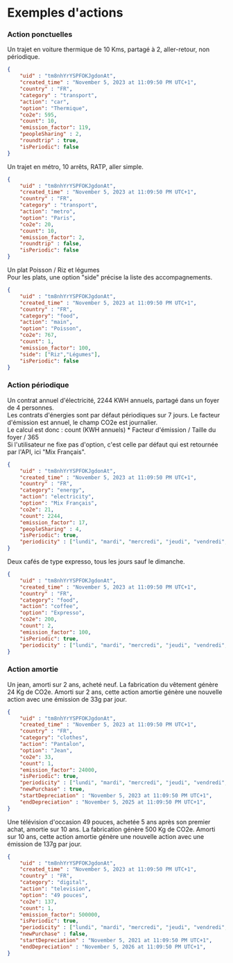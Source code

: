 
# Exemples d'actions

### Action ponctuelles

Un trajet en voiture thermique de 10 Kms, partagé à 2, aller-retour, non périodique.

```json
{
    "uid" : "tm8nhYrYSPFOKJgdonAt",
    "created_time" : "November 5, 2023 at 11:09:50 PM UTC+1",
    "country" : "FR",
    "category" : "transport",
    "action": "car",
    "option": "Thermique",
    "co2e": 595,
    "count": 10,
    "emission_factor": 119,
    "peopleSharing" : 2,
    "roundtrip" : true,
    "isPeriodic": false
}
```

Un trajet en métro, 10 arrêts, RATP, aller simple.

```json
{
    "uid" : "tm8nhYrYSPFOKJgdonAt",
    "created_time" : "November 5, 2023 at 11:09:50 PM UTC+1",
    "country" : "FR",
    "category" : "transport",
    "action": "metro",
    "option": "Paris",
    "co2e": 20,
    "count": 10,
    "emission_factor": 2,
    "roundtrip" : false,
    "isPeriodic": false
}
```

Un plat Poisson / Riz et légumes  
Pour les plats, une option "side" précise la liste des accompagnements.

```json
{
    "uid" : "tm8nhYrYSPFOKJgdonAt",
    "created_time" : "November 5, 2023 at 11:09:50 PM UTC+1",
    "country" : "FR",
    "category": "food",
    "action": "main",
    "option": "Poisson",
    "co2e": 767,
    "count": 1,
    "emission_factor": 100,
    "side": ["Riz","Légumes"],
    "isPeriodic": false
}
```

### Action périodique

Un contrat annuel d'électricité, 2244 KWH annuels, partagé dans un foyer de 4 personnes.  
Les contrats d'énergies sont par défaut périodiques sur 7 jours. Le facteur d'émission est annuel, le champ CO2e est journalier.  
Le calcul est donc : count (KWH annuels) * Facteur d'émission / Taille du foyer / 365  
Si l'utilisateur ne fixe pas d'option, c'est celle par défaut qui est retournée par l'API, ici "Mix Français".


```json
{
    "uid" : "tm8nhYrYSPFOKJgdonAt",
    "created_time" : "November 5, 2023 at 11:09:50 PM UTC+1",
    "country" : "FR",
    "category": "energy",
    "action": "electricity",
    "option": "Mix Français",
    "co2e": 21,
    "count": 2244,
    "emission_factor": 17,
    "peopleSharing" : 4,
    "isPeriodic": true,
    "periodicity" : ["lundi", "mardi", "mercredi", "jeudi", "vendredi", "samedi", "dimanche"]
}
```

Deux cafés de type expresso, tous les jours sauf le dimanche.

```json
{
    "uid" : "tm8nhYrYSPFOKJgdonAt",
    "created_time" : "November 5, 2023 at 11:09:50 PM UTC+1",
    "country" : "FR",
    "category": "food",
    "action": "coffee",
    "option": "Expresso",
    "co2e": 200,
    "count": 2,
    "emission_factor": 100,
    "isPeriodic": true,
    "periodicity" : ["lundi", "mardi", "mercredi", "jeudi", "vendredi", "samedi"]
}
```

### Action amortie

Un jean, amorti sur 2 ans, acheté neuf.
La fabrication du vêtement génère 24 Kg de CO2e. Amorti sur 2 ans, cette action amortie génère une nouvelle action avec une émission de 33g par jour.


```json
{
    "uid" : "tm8nhYrYSPFOKJgdonAt",
    "created_time" : "November 5, 2023 at 11:09:50 PM UTC+1",
    "country" : "FR",
    "category": "clothes",
    "action": "Pantalon",
    "option": "Jean",
    "co2e": 33,
    "count": 1,
    "emission_factor": 24000,
    "isPeriodic": true,
    "periodicity" : ["lundi", "mardi", "mercredi", "jeudi", "vendredi", "samedi", "dimanche"],
    "newPurchase" : true,
    "startDepreciation" : "November 5, 2023 at 11:09:50 PM UTC+1",
    "endDepreciation" : "November 5, 2025 at 11:09:50 PM UTC+1",
}
```

Une télévision d'occasion 49 pouces, achetée 5 ans après son premier achat, amortie sur 10 ans.
La fabrication génère 500 Kg de CO2e. Amorti sur 10 ans, cette action amortie génère une nouvelle action avec une émission de 137g par jour.


```json
{
    "uid" : "tm8nhYrYSPFOKJgdonAt",
    "created_time" : "November 5, 2023 at 11:09:50 PM UTC+1",
    "country" : "FR",
    "category": "digital",
    "action": "television",
    "option": "49 pouces",
    "co2e": 137,
    "count": 1,
    "emission_factor": 500000,
    "isPeriodic": true,
    "periodicity" : ["lundi", "mardi", "mercredi", "jeudi", "vendredi", "samedi", "dimanche"],
    "newPurchase" : false,
    "startDepreciation" : "November 5, 2021 at 11:09:50 PM UTC+1",
    "endDepreciation" : "November 5, 2026 at 11:09:50 PM UTC+1",
}
```